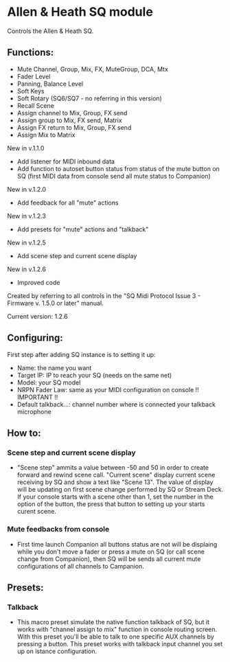# Allen & Heath SQ module

Controls the Allen & Heath SQ.

## Functions:

* Mute Channel, Group, Mix, FX, MuteGroup, DCA, Mtx
* Fader Level
* Panning, Balance Level
* Soft Keys
* Soft Rotary (SQ6/SQ7 - no referring in this version)
* Recall Scene
* Assign channel to Mix, Group, FX send
* Assign group to Mix, FX send, Matrix
* Assign FX return to Mix, Group, FX send
* Assign Mix to Matrix

New in v.1.1.0
* Add listener for MIDI inbound data
* Add function to autoset button status from status of the mute button on SQ
  (first MIDI data from console send all mute status to Companion)

New in v.1.2.0
* Add feedback for all "mute" actions

New in v.1.2.3
* Add presets for "mute" actions and "talkback"

New in v.1.2.5
* Add scene step and current scene display

New in v.1.2.6
* Improved code


Created by referring to all controls in the "SQ Midi Protocol Issue 3 - Firmware v. 1.5.0 or later" manual.

Current version: 1.2.6

## Configuring:

First step after adding SQ instance is to setting it up:

*	Name: 					the name you want
*	Target IP:				IP to reach your SQ (needs on the same net)
*	Model:					your SQ model
*	NRPN Fader Law:			same as your MIDI configuration on console !! IMPORTANT !!
*	Default talkback...:	channel number where is connected your talkback microphone

## How to:

### Scene step and current scene display
*	"Scene step" ammits a value between -50 and 50 in order to create forward and rewind scene call.
	"Current scene" display current scene receiving by SQ and show a text like "Scene 13". The value of display
	will be updating on first scene change performed by SQ or Stream Deck. If your console starts with a scene other than 1, 
	set the number in the option of the button, the press that button to setting up your starts curent scene.
	
### Mute feedbacks from console
*	First time launch Companion all buttons status are not will be displaing while you don't move a fader or press a mute on SQ
	(or call scene change from Companion), then SQ will be sends all current mute configurations of all channels to Campanion.

## Presets:

### Talkback
*	This macro preset simulate the native function talkback of SQ, but it works with "channel assign to mix" function
	in console routing screen. With this preset you'll be able to talk to one specific AUX channels by pressing a button.
	This preset works with talkback input channel you set up on istance configuration.
	
